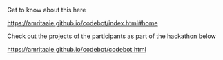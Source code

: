 Get to know about this here

https://amritaaie.github.io/codebot/index.html#home

Check out the projects of the participants as part of the hackathon below

https://amritaaie.github.io/codebot/codebot.html
